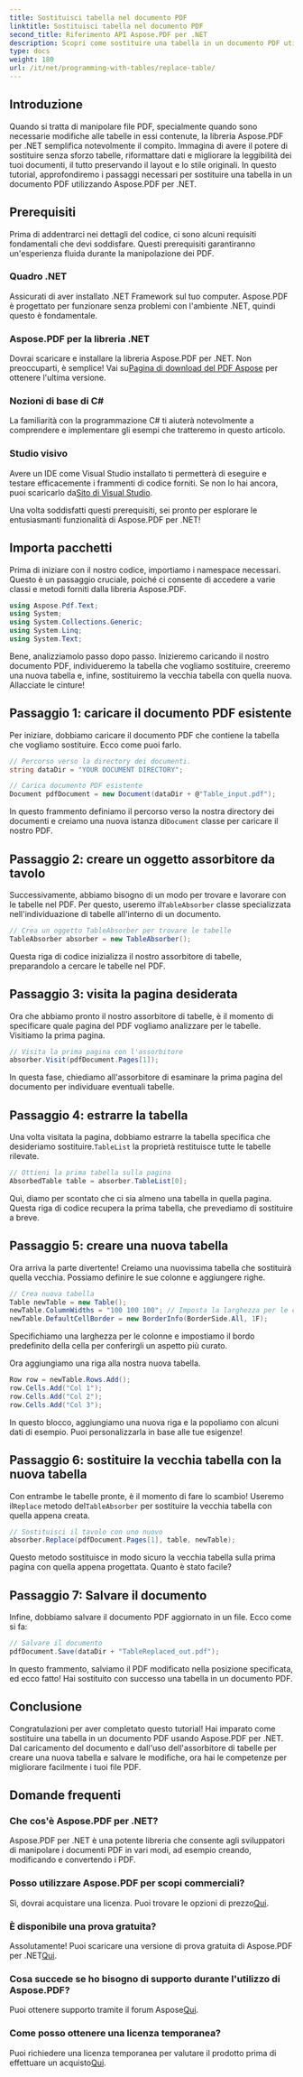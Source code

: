 ```yaml
---
title: Sostituisci tabella nel documento PDF
linktitle: Sostituisci tabella nel documento PDF
second_title: Riferimento API Aspose.PDF per .NET
description: Scopri come sostituire una tabella in un documento PDF utilizzando Aspose.PDF per .NET. Guida dettagliata, suggerimenti e trucchi inclusi.
type: docs
weight: 180
url: /it/net/programming-with-tables/replace-table/
---
```

## Introduzione

Quando si tratta di manipolare file PDF, specialmente quando sono necessarie modifiche alle tabelle in essi contenute, la libreria Aspose.PDF per .NET semplifica notevolmente il compito. Immagina di avere il potere di sostituire senza sforzo tabelle, riformattare dati e migliorare la leggibilità dei tuoi documenti, il tutto preservando il layout e lo stile originali. In questo tutorial, approfondiremo i passaggi necessari per sostituire una tabella in un documento PDF utilizzando Aspose.PDF per .NET.

## Prerequisiti

Prima di addentrarci nei dettagli del codice, ci sono alcuni requisiti fondamentali che devi soddisfare. Questi prerequisiti garantiranno un'esperienza fluida durante la manipolazione dei PDF.

### Quadro .NET
Assicurati di aver installato .NET Framework sul tuo computer. Aspose.PDF è progettato per funzionare senza problemi con l'ambiente .NET, quindi questo è fondamentale.

### Aspose.PDF per la libreria .NET
 Dovrai scaricare e installare la libreria Aspose.PDF per .NET. Non preoccuparti, è semplice! Vai su[Pagina di download del PDF Aspose](https://releases.aspose.com/pdf/net/) per ottenere l'ultima versione.

### Nozioni di base di C#
La familiarità con la programmazione C# ti aiuterà notevolmente a comprendere e implementare gli esempi che tratteremo in questo articolo.

### Studio visivo
 Avere un IDE come Visual Studio installato ti permetterà di eseguire e testare efficacemente i frammenti di codice forniti. Se non lo hai ancora, puoi scaricarlo da[Sito di Visual Studio](https://visualstudio.microsoft.com/downloads/).

Una volta soddisfatti questi prerequisiti, sei pronto per esplorare le entusiasmanti funzionalità di Aspose.PDF per .NET!

## Importa pacchetti

Prima di iniziare con il nostro codice, importiamo i namespace necessari. Questo è un passaggio cruciale, poiché ci consente di accedere a varie classi e metodi forniti dalla libreria Aspose.PDF.

```csharp
using Aspose.Pdf.Text;
using System;
using System.Collections.Generic;
using System.Linq;
using System.Text;
```

Bene, analizziamolo passo dopo passo. Inizieremo caricando il nostro documento PDF, individueremo la tabella che vogliamo sostituire, creeremo una nuova tabella e, infine, sostituiremo la vecchia tabella con quella nuova. Allacciate le cinture!

## Passaggio 1: caricare il documento PDF esistente

Per iniziare, dobbiamo caricare il documento PDF che contiene la tabella che vogliamo sostituire. Ecco come puoi farlo.

```csharp
// Percorso verso la directory dei documenti.
string dataDir = "YOUR DOCUMENT DIRECTORY";

// Carica documento PDF esistente
Document pdfDocument = new Document(dataDir + @"Table_input.pdf");
```

In questo frammento definiamo il percorso verso la nostra directory dei documenti e creiamo una nuova istanza di`Document` classe per caricare il nostro PDF.

## Passaggio 2: creare un oggetto assorbitore da tavolo

 Successivamente, abbiamo bisogno di un modo per trovare e lavorare con le tabelle nel PDF. Per questo, useremo il`TableAbsorber` classe specializzata nell'individuazione di tabelle all'interno di un documento.

```csharp
// Crea un oggetto TableAbsorber per trovare le tabelle
TableAbsorber absorber = new TableAbsorber();
```

Questa riga di codice inizializza il nostro assorbitore di tabelle, preparandolo a cercare le tabelle nel PDF.

## Passaggio 3: visita la pagina desiderata

Ora che abbiamo pronto il nostro assorbitore di tabelle, è il momento di specificare quale pagina del PDF vogliamo analizzare per le tabelle. Visitiamo la prima pagina.

```csharp
// Visita la prima pagina con l'assorbitore
absorber.Visit(pdfDocument.Pages[1]);
```

In questa fase, chiediamo all'assorbitore di esaminare la prima pagina del documento per individuare eventuali tabelle.

## Passaggio 4: estrarre la tabella

 Una volta visitata la pagina, dobbiamo estrarre la tabella specifica che desideriamo sostituire.`TableList` la proprietà restituisce tutte le tabelle rilevate.

```csharp
// Ottieni la prima tabella sulla pagina
AbsorbedTable table = absorber.TableList[0];
```

Qui, diamo per scontato che ci sia almeno una tabella in quella pagina. Questa riga di codice recupera la prima tabella, che prevediamo di sostituire a breve.

## Passaggio 5: creare una nuova tabella

Ora arriva la parte divertente! Creiamo una nuovissima tabella che sostituirà quella vecchia. Possiamo definire le sue colonne e aggiungere righe.

```csharp
// Crea nuova tabella
Table newTable = new Table();
newTable.ColumnWidths = "100 100 100"; // Imposta la larghezza per le colonne
newTable.DefaultCellBorder = new BorderInfo(BorderSide.All, 1F);
```

Specifichiamo una larghezza per le colonne e impostiamo il bordo predefinito della cella per conferirgli un aspetto più curato.

Ora aggiungiamo una riga alla nostra nuova tabella.

```csharp
Row row = newTable.Rows.Add();
row.Cells.Add("Col 1");
row.Cells.Add("Col 2");
row.Cells.Add("Col 3");
```

In questo blocco, aggiungiamo una nuova riga e la popoliamo con alcuni dati di esempio. Puoi personalizzarla in base alle tue esigenze!

## Passaggio 6: sostituire la vecchia tabella con la nuova tabella

 Con entrambe le tabelle pronte, è il momento di fare lo scambio! Useremo il`Replace` metodo del`TableAbsorber` per sostituire la vecchia tabella con quella appena creata.

```csharp
// Sostituisci il tavolo con uno nuovo
absorber.Replace(pdfDocument.Pages[1], table, newTable);
```

Questo metodo sostituisce in modo sicuro la vecchia tabella sulla prima pagina con quella appena progettata. Quanto è stato facile?

## Passaggio 7: Salvare il documento

Infine, dobbiamo salvare il documento PDF aggiornato in un file. Ecco come si fa:

```csharp
// Salvare il documento
pdfDocument.Save(dataDir + "TableReplaced_out.pdf");
```

In questo frammento, salviamo il PDF modificato nella posizione specificata, ed ecco fatto! Hai sostituito con successo una tabella in un documento PDF.

## Conclusione

Congratulazioni per aver completato questo tutorial! Hai imparato come sostituire una tabella in un documento PDF usando Aspose.PDF per .NET. Dal caricamento del documento e dall'uso dell'assorbitore di tabelle per creare una nuova tabella e salvare le modifiche, ora hai le competenze per migliorare facilmente i tuoi file PDF.

## Domande frequenti

### Che cos'è Aspose.PDF per .NET?  
Aspose.PDF per .NET è una potente libreria che consente agli sviluppatori di manipolare i documenti PDF in vari modi, ad esempio creando, modificando e convertendo i PDF.

### Posso utilizzare Aspose.PDF per scopi commerciali?  
 Sì, dovrai acquistare una licenza. Puoi trovare le opzioni di prezzo[Qui](https://purchase.aspose.com/buy).

### È disponibile una prova gratuita?  
 Assolutamente! Puoi scaricare una versione di prova gratuita di Aspose.PDF per .NET[Qui](https://releases.aspose.com/).

### Cosa succede se ho bisogno di supporto durante l'utilizzo di Aspose.PDF?  
 Puoi ottenere supporto tramite il forum Aspose[Qui](https://forum.aspose.com/c/pdf/10).

### Come posso ottenere una licenza temporanea?  
 Puoi richiedere una licenza temporanea per valutare il prodotto prima di effettuare un acquisto[Qui](https://purchase.aspose.com/temporary-license/).
